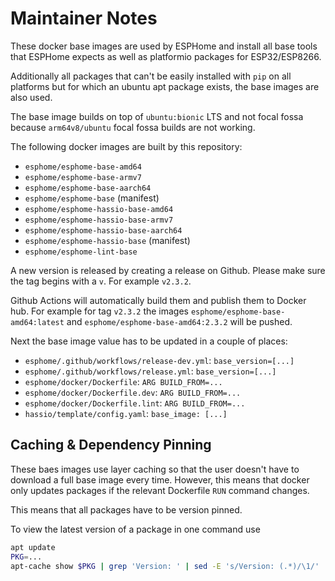 # Maintainer Notes

These docker base images are used by ESPHome and install
all base tools that ESPHome expects as well as platformio
packages for ESP32/ESP8266.

Additionally all packages that can't be easily installed with `pip`
on all platforms but for which an ubuntu apt package exists,
the base images are also used.

The base image builds on top of `ubuntu:bionic` LTS and not focal fossa
because `arm64v8/ubuntu` focal fossa builds are not working.

The following docker images are built by this repository:

 - `esphome/esphome-base-amd64`
 - `esphome/esphome-base-armv7`
 - `esphome/esphome-base-aarch64`
 - `esphome/esphome-base` (manifest)
 - `esphome/esphome-hassio-base-amd64`
 - `esphome/esphome-hassio-base-armv7`
 - `esphome/esphome-hassio-base-aarch64`
 - `esphome/esphome-hassio-base` (manifest)
 - `esphome/esphome-lint-base`

A new version is released by creating a release on Github. Please
make sure the tag begins with a `v`. For example `v2.3.2`.

Github Actions will automatically build them and publish them to
Docker hub. For example for tag `v2.3.2` the images `esphome/esphome-base-amd64:latest` and `esphome/esphome-base-amd64:2.3.2` will be pushed.

Next the base image value has to be updated in a couple of places:

 - `esphome/.github/workflows/release-dev.yml`: `base_version=[...]`
 - `esphome/.github/workflows/release.yml`: `base_version=[...]`
 - `esphome/docker/Dockerfile`: `ARG BUILD_FROM=...`
 - `esphome/docker/Dockerfile.dev`: `ARG BUILD_FROM=...`
 - `esphome/docker/Dockerfile.lint`: `ARG BUILD_FROM=...`
 - `hassio/template/config.yaml`: `base_image: [...]`

## Caching & Dependency Pinning

These baes images use layer caching so that the user doesn't have to
download a full base image every time. However, this means that
docker only updates packages if the relevant Dockerfile `RUN` command
changes.

This means that all packages have to be version pinned.

To view the latest version of a package in one command use

```bash
apt update
PKG=...
apt-cache show $PKG | grep 'Version: ' | sed -E 's/Version: (.*)/\1/' | head -1
```
